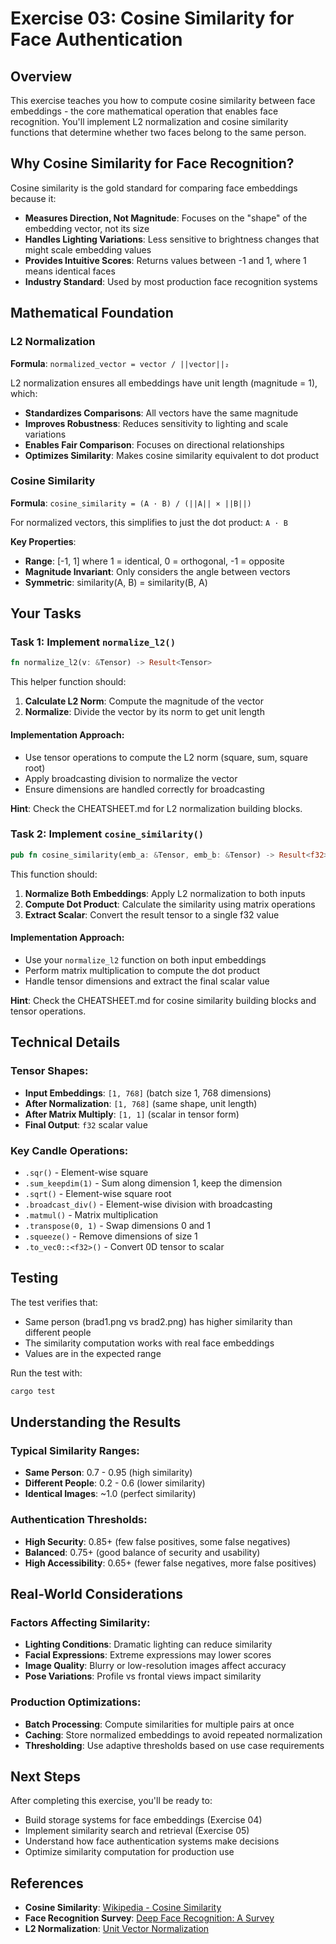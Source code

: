# Exercise 03: Cosine Similarity for Face Authentication

## Overview

This exercise teaches you how to compute cosine similarity between face embeddings - the core mathematical operation that enables face recognition. You'll implement L2 normalization and cosine similarity functions that determine whether two faces belong to the same person.

## Why Cosine Similarity for Face Recognition?

Cosine similarity is the gold standard for comparing face embeddings because it:

- **Measures Direction, Not Magnitude**: Focuses on the "shape" of the embedding vector, not its size
- **Handles Lighting Variations**: Less sensitive to brightness changes that might scale embedding values
- **Provides Intuitive Scores**: Returns values between -1 and 1, where 1 means identical faces
- **Industry Standard**: Used by most production face recognition systems

## Mathematical Foundation

### L2 Normalization
**Formula**: `normalized_vector = vector / ||vector||₂`

L2 normalization ensures all embeddings have unit length (magnitude = 1), which:
- **Standardizes Comparisons**: All vectors have the same magnitude
- **Improves Robustness**: Reduces sensitivity to lighting and scale variations  
- **Enables Fair Comparison**: Focuses on directional relationships
- **Optimizes Similarity**: Makes cosine similarity equivalent to dot product

### Cosine Similarity
**Formula**: `cosine_similarity = (A · B) / (||A|| × ||B||)`

For normalized vectors, this simplifies to just the dot product: `A · B`

**Key Properties**:
- **Range**: [-1, 1] where 1 = identical, 0 = orthogonal, -1 = opposite
- **Magnitude Invariant**: Only considers the angle between vectors
- **Symmetric**: similarity(A, B) = similarity(B, A)

## Your Tasks

### Task 1: Implement `normalize_l2()`

```rust
fn normalize_l2(v: &Tensor) -> Result<Tensor>
```

This helper function should:
1. **Calculate L2 Norm**: Compute the magnitude of the vector
2. **Normalize**: Divide the vector by its norm to get unit length

#### Implementation Approach:
- Use tensor operations to compute the L2 norm (square, sum, square root)
- Apply broadcasting division to normalize the vector
- Ensure dimensions are handled correctly for broadcasting

**Hint**: Check the CHEATSHEET.md for L2 normalization building blocks.

### Task 2: Implement `cosine_similarity()`

```rust
pub fn cosine_similarity(emb_a: &Tensor, emb_b: &Tensor) -> Result<f32>
```

This function should:
1. **Normalize Both Embeddings**: Apply L2 normalization to both inputs
2. **Compute Dot Product**: Calculate the similarity using matrix operations
3. **Extract Scalar**: Convert the result tensor to a single f32 value

#### Implementation Approach:
- Use your `normalize_l2` function on both input embeddings
- Perform matrix multiplication to compute the dot product
- Handle tensor dimensions and extract the final scalar value

**Hint**: Check the CHEATSHEET.md for cosine similarity building blocks and tensor operations.

## Technical Details

### Tensor Shapes:
- **Input Embeddings**: `[1, 768]` (batch size 1, 768 dimensions)
- **After Normalization**: `[1, 768]` (same shape, unit length)
- **After Matrix Multiply**: `[1, 1]` (scalar in tensor form)
- **Final Output**: `f32` scalar value

### Key Candle Operations:
- `.sqr()` - Element-wise square
- `.sum_keepdim(1)` - Sum along dimension 1, keep the dimension
- `.sqrt()` - Element-wise square root
- `.broadcast_div()` - Element-wise division with broadcasting
- `.matmul()` - Matrix multiplication
- `.transpose(0, 1)` - Swap dimensions 0 and 1
- `.squeeze()` - Remove dimensions of size 1
- `.to_vec0::<f32>()` - Convert 0D tensor to scalar

## Testing

The test verifies that:
- Same person (brad1.png vs brad2.png) has higher similarity than different people
- The similarity computation works with real face embeddings
- Values are in the expected range

Run the test with:
```bash
cargo test
```

## Understanding the Results

### Typical Similarity Ranges:
- **Same Person**: 0.7 - 0.95 (high similarity)
- **Different People**: 0.2 - 0.6 (lower similarity)
- **Identical Images**: ~1.0 (perfect similarity)

### Authentication Thresholds:
- **High Security**: 0.85+ (few false positives, some false negatives)
- **Balanced**: 0.75+ (good balance of security and usability)
- **High Accessibility**: 0.65+ (fewer false negatives, more false positives)

## Real-World Considerations

### Factors Affecting Similarity:
- **Lighting Conditions**: Dramatic lighting can reduce similarity
- **Facial Expressions**: Extreme expressions may lower scores
- **Image Quality**: Blurry or low-resolution images affect accuracy
- **Pose Variations**: Profile vs frontal views impact similarity

### Production Optimizations:
- **Batch Processing**: Compute similarities for multiple pairs at once
- **Caching**: Store normalized embeddings to avoid repeated normalization
- **Thresholding**: Use adaptive thresholds based on use case requirements

## Next Steps

After completing this exercise, you'll be ready to:
- Build storage systems for face embeddings (Exercise 04)
- Implement similarity search and retrieval (Exercise 05)
- Understand how face authentication systems make decisions
- Optimize similarity computation for production use

## References

- **Cosine Similarity**: [Wikipedia - Cosine Similarity](https://en.wikipedia.org/wiki/Cosine_similarity)
- **Face Recognition Survey**: [Deep Face Recognition: A Survey](https://arxiv.org/abs/1804.06655)
- **L2 Normalization**: [Unit Vector Normalization](https://en.wikipedia.org/wiki/Unit_vector)

